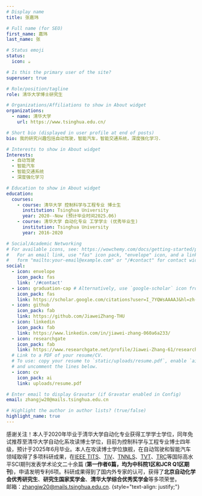 ```yaml
---
# Display name
title: 张嘉玮

# Full name (for SEO)
first_name: 嘉玮
last_name: 张

# Status emoji
status:
  icon: ☕️

# Is this the primary user of the site?
superuser: true

# Role/position/tagline
role: 清华大学博士研究生

# Organizations/Affiliations to show in About widget
organizations:
  - name: 清华大学
    url: https://www.tsinghua.edu.cn/

# Short bio (displayed in user profile at end of posts)
bio: 我的研究兴趣包括自动驾驶，智能汽车，智能交通系统，深度强化学习.

# Interests to show in About widget
Interests:
  - 自动驾驶
  - 智能汽车
  - 智能交通系统
  - 深度强化学习

# Education to show in About widget
education:
  courses:
    - course: 清华大学 控制科学与工程专业 博士生
      institution: Tsinghua University
      year: 2020--Now (预计毕业时间2025.06)
    - course: 清华大学 自动化专业 工学学士 (优秀毕业生)
      institution: Tsinghua University
      year: 2016-2020

# Social/Academic Networking
# For available icons, see: https://wowchemy.com/docs/getting-started/page-builder/#icons
#   For an email link, use "fas" icon pack, "envelope" icon, and a link in the
#   form "mailto:your-email@example.com" or "/#contact" for contact widget.
social:
  - icon: envelope
    icon_pack: fas
    link: '/#contact'
  - icon: graduation-cap # Alternatively, use `google-scholar` icon from `ai` icon pack
    icon_pack: fas
    link: https://scholar.google.com/citations?user=I_7YQWsAAAAJ&hl=zh-CN&authuser=1
  - icon: github
    icon_pack: fab
    link: https://github.com/JiaweiZhang-THU
  - icon: linkedin
    icon_pack: fab
    link: https://www.linkedin.com/in/jiawei-zhang-060a6a233/
  - icon: researchgate
    icon_pack: fab
    link: https://www.researchgate.net/profile/Jiawei-Zhang-61/research
  # Link to a PDF of your resume/CV.
  # To use: copy your resume to `static/uploads/resume.pdf`, enable `ai` icons in `params.yaml`,
  # and uncomment the lines below.
  - icon: cv
    icon_pack: ai
    link: uploads/resume.pdf

# Enter email to display Gravatar (if Gravatar enabled in Config)
email: zhangjw20@mails.tsinghua.edu.cn

# Highlight the author in author lists? (true/false)
highlight_name: true
---
```


感谢关注！本人于2020年毕业于清华大学自动化专业获得工学学士学位，同年免试推荐至清华大学自动化系攻读博士学位，目前为控制科学与工程专业博士四年级，预计于2025年6月毕业。本人在攻读博士学位旗舰，在自动驾驶和智能汽车领域取得了多项科研成果，在[IEEE TITS](https://ieeexplore.ieee.org/xpl/RecentIssue.jsp?punumber=6979)、[TIV](https://ieeexplore.ieee.org/xpl/RecentIssue.jsp?punumber=7274857)、[TNNLS](https://ieeexplore.ieee.org/xpl/RecentIssue.jsp?punumber=5962385)、[TVT](https://ieeexplore.ieee.org/xpl/RecentIssue.jsp?punumber=25)、[TRC](https://www.sciencedirect.com/journal/transportation-research-part-c-emerging-technologies)等国际高水平SCI期刊发表学术论文二十余篇 (**第一作者6篇，均为中科院1区和JCR Q1区期刊**)，申请发明专利6项。科研成果得到了国内外专家的认可，获得了**北京自动化学会优秀研究生**、**研究生国家奖学金**、**清华大学综合优秀奖学金**等多项荣誉。<br /> 邮箱：zhangjw20@mails.tsinghua.edu.cn.
{style="text-align: justify;"}
